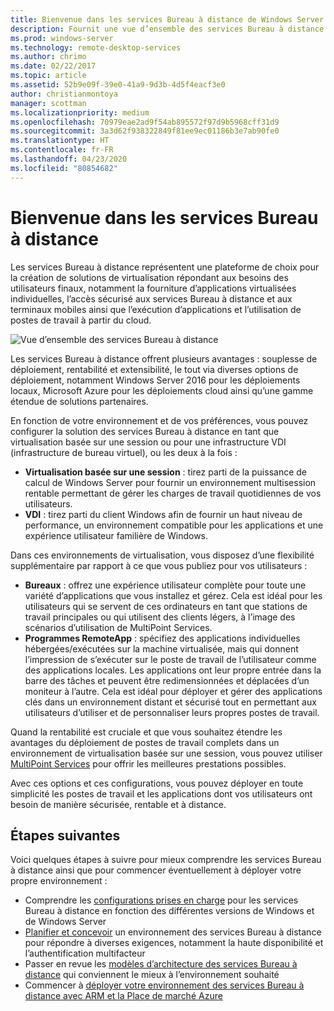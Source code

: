 ```yaml
---
title: Bienvenue dans les services Bureau à distance de Windows Server 2016
description: Fournit une vue d’ensemble des services Bureau à distance
ms.prod: windows-server
ms.technology: remote-desktop-services
ms.author: chrimo
ms.date: 02/22/2017
ms.topic: article
ms.assetid: 52b9e09f-39e0-41a9-9d3b-4d5f4eacf3e0
author: christianmontoya
manager: scottman
ms.localizationpriority: medium
ms.openlocfilehash: 70979eae2ad9f54ab895572f97d9b5968cff31d9
ms.sourcegitcommit: 3a3d62f938322849f81ee9ec01186b3e7ab90fe0
ms.translationtype: HT
ms.contentlocale: fr-FR
ms.lasthandoff: 04/23/2020
ms.locfileid: "80854682"
---
```

# <a name="welcome-to-remote-desktop-services"></a>Bienvenue dans les services Bureau à distance 

Les services Bureau à distance représentent une plateforme de choix pour la création de solutions de virtualisation répondant aux besoins des utilisateurs finaux, notamment la fourniture d’applications virtualisées individuelles, l’accès sécurisé aux services Bureau à distance et aux terminaux mobiles ainsi que l’exécution d’applications et l’utilisation de postes de travail à partir du cloud.

![Vue d’ensemble des services Bureau à distance](./media/rds-overview.png)

Les services Bureau à distance offrent plusieurs avantages : souplesse de déploiement, rentabilité et extensibilité, le tout via diverses options de déploiement, notamment Windows Server 2016 pour les déploiements locaux, Microsoft Azure pour les déploiements cloud ainsi qu’une gamme étendue de solutions partenaires.

En fonction de votre environnement et de vos préférences, vous pouvez configurer la solution des services Bureau à distance en tant que virtualisation basée sur une session ou pour une infrastructure VDI (infrastructure de bureau virtuel), ou les deux à la fois :

- **Virtualisation basée sur une session** : tirez parti de la puissance de calcul de Windows Server pour fournir un environnement multisession rentable permettant de gérer les charges de travail quotidiennes de vos utilisateurs.
- **VDI** : tirez parti du client Windows afin de fournir un haut niveau de performance, un environnement compatible pour les applications et une expérience utilisateur familière de Windows.

Dans ces environnements de virtualisation, vous disposez d’une flexibilité supplémentaire par rapport à ce que vous publiez pour vos utilisateurs :

- **Bureaux** : offrez une expérience utilisateur complète pour toute une variété d’applications que vous installez et gérez. Cela est idéal pour les utilisateurs qui se servent de ces ordinateurs en tant que stations de travail principales ou qui utilisent des clients légers, à l’image des scénarios d’utilisation de MultiPoint Services.
- **Programmes RemoteApp** : spécifiez des applications individuelles hébergées/exécutées sur la machine virtualisée, mais qui donnent l’impression de s’exécuter sur le poste de travail de l’utilisateur comme des applications locales. Les applications ont leur propre entrée dans la barre des tâches et peuvent être redimensionnées et déplacées d’un moniteur à l’autre. Cela est idéal pour déployer et gérer des applications clés dans un environnement distant et sécurisé tout en permettant aux utilisateurs d’utiliser et de personnaliser leurs propres postes de travail.

Quand la rentabilité est cruciale et que vous souhaitez étendre les avantages du déploiement de postes de travail complets dans un environnement de virtualisation basée sur une session, vous pouvez utiliser [MultiPoint Services](../multipoint-services/multipoint-services.md) pour offrir les meilleures prestations possibles. 

Avec ces options et ces configurations, vous pouvez déployer en toute simplicité les postes de travail et les applications dont vos utilisateurs ont besoin de manière sécurisée, rentable et à distance.

## <a name="next-steps"></a>Étapes suivantes

Voici quelques étapes à suivre pour mieux comprendre les services Bureau à distance ainsi que pour commencer éventuellement à déployer votre propre environnement :
-    Comprendre les [configurations prises en charge](rds-supported-config.md) pour les services Bureau à distance en fonction des différentes versions de Windows et de Windows Server
-    [Planifier et concevoir](rds-plan-and-design.md) un environnement des services Bureau à distance pour répondre à diverses exigences, notamment la haute disponibilité et l’authentification multifacteur
-    Passer en revue les [modèles d’architecture des services Bureau à distance](desktop-hosting-logical-architecture.md) qui conviennent le mieux à l’environnement souhaité
-    Commencer à [déployer votre environnement des services Bureau à distance avec ARM et la Place de marché Azure](rds-in-azure.md)
